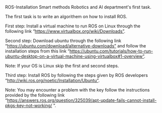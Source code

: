 ROS-Installation
Smart methods Robotics and AI department's first task.

The first task is to write an algorithem on how to install ROS.

First step: Install a virtual machine to run ROS on Linux through the following link “https://www.virtualbox.org/wiki/Downloads”.

Second step: Download ubuntu through the following link “https://ubuntu.com/download/alternative-downloads” and follow the installation steps from this link “https://ubuntu.com/tutorials/how-to-run-ubuntu-desktop-on-a-virtual-machine-using-virtualbox#1-overview”.

Note: If your OS is Linux skip the first and second steps.

Third step: Install ROS by following the steps given by ROS developers “http://wiki.ros.org/noetic/Installation/Ubuntu”.

Note: You may encounter a problem with the key follow the instructions provided by the following link “https://answers.ros.org/question/325039/apt-update-fails-cannot-install-pkgs-key-not-working/ ”.
